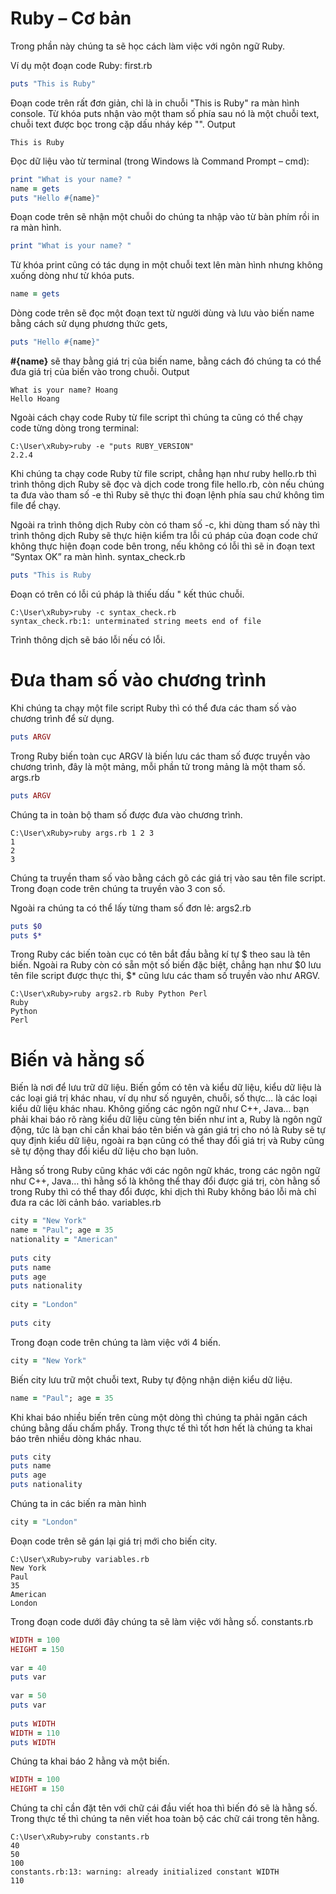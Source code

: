 # Ruby – Cơ bản

Trong phần này chúng ta sẽ học cách làm việc với ngôn ngữ Ruby.

Ví dụ một đoạn code Ruby:
first.rb

```ruby
puts "This is Ruby"
```

Đoạn code trên rất đơn giản, chỉ là in chuỗi "This is Ruby" ra màn hình console. Từ khóa puts nhận vào một tham số phía sau nó là một chuỗi text, chuỗi text được bọc trong cặp dấu nháy kép "".
Output

```
This is Ruby
```

Đọc dữ liệu vào từ terminal (trong Windows là Command Prompt – cmd):

```ruby
print "What is your name? "
name = gets
puts "Hello #{name}"
```

Đoạn code trên sẽ nhận một chuỗi do chúng ta nhập vào từ bàn phím rồi in ra màn hình.

```ruby
print "What is your name? "
```

Từ khóa print cũng có tác dụng in một chuỗi text lên màn hình nhưng không xuống dòng như từ khóa puts.

```ruby
name = gets
```

Dòng code trên sẽ đọc một đoạn text từ người dùng và lưu vào biến name bằng cách sử dụng phương thức gets,

```ruby
puts "Hello #{name}"
```

**#{name}** sẽ thay bằng giá trị của biến name, bằng cách đó chúng ta có thể đưa giá trị của biến vào trong chuỗi.
Output

```
What is your name? Hoang
Hello Hoang
```

Ngoài cách chạy code Ruby từ file script thì chúng ta cũng có thể chạy code từng dòng trong terminal:

```
C:\User\xRuby>ruby -e "puts RUBY_VERSION"
2.2.4
```

Khi chúng ta chạy code Ruby từ file script, chẳng hạn như ruby hello.rb thì trình thông dịch Ruby sẽ đọc và dịch code trong file hello.rb, còn nếu chúng ta đưa vào tham số -e thì Ruby sẽ thực thi đoạn lệnh phía sau chứ không tìm file để chạy.

Ngoài ra trình thông dịch Ruby còn có tham số -c, khi dùng tham số này thì trình thông dịch Ruby sẽ thực hiện kiểm tra lỗi cú pháp của đoạn code chứ không thực hiện đoạn code bên trong, nếu không có lỗi thì sẽ in đoạn text “Syntax OK” ra màn hình.
syntax_check.rb

```ruby
puts "This is Ruby
```

Đoạn có trên có lỗi cú pháp là thiếu dấu " kết thúc chuỗi.

```
C:\User\xRuby>ruby -c syntax_check.rb 
syntax_check.rb:1: unterminated string meets end of file
```

Trình thông dịch sẽ báo lỗi nếu có lỗi.

# Đưa tham số vào chương trình

Khi chúng ta chạy một file script Ruby thì có thể đưa các tham số vào chương trình để sử dụng.

```ruby
puts ARGV
```

Trong Ruby biến toàn cục ARGV là biến lưu các tham số được truyền vào chương trình, đây là một mảng, mỗi phần tử trong mảng là một tham số.
args.rb

```ruby
puts ARGV
```

Chúng ta in toàn bộ tham số được đưa vào chương trình.

```
C:\User\xRuby>ruby args.rb 1 2 3
1
2
3
```

Chúng ta truyền tham số vào bằng cách gõ các giá trị vào sau tên file script. Trong đoạn code trên chúng ta truyền vào 3 con số.

Ngoài ra chúng ta có thể lấy từng tham số đơn lẻ:
args2.rb

```ruby
puts $0
puts $*
```

Trong Ruby các biến toàn cục có tên bắt đầu bằng kí tự $ theo sau là tên biến. Ngoài ra Ruby còn có sẵn một số biến đặc biệt, chẳng hạn như $0 lưu tên file script được thực thi, $* cũng lưu các tham số truyền vào như ARGV.

```
C:\User\xRuby>ruby args2.rb Ruby Python Perl
Ruby
Python
Perl
```

# Biến và hằng số

Biến là nơi để lưu trữ dữ liệu. Biến gồm có tên và kiểu dữ liệu, kiểu dữ liệu là các loại giá trị khác nhau, ví dụ như số nguyên, chuỗi, số thực… là các loại kiểu dữ liệu khác nhau. Không giống các ngôn ngữ như C++, Java… bạn phải khai báo rõ ràng kiểu dữ liệu cùng tên biến như int a, Ruby là ngôn ngữ động, tức là bạn chỉ cần khai báo tên biến và gán giá trị cho nó là Ruby sẽ tự quy định kiểu dữ liệu, ngoài ra bạn cũng có thể thay đổi giá trị và Ruby cũng sẽ tự động thay đổi kiểu dữ liệu cho bạn luôn.

Hằng số trong Ruby cũng khác với các ngôn ngữ khác, trong các ngôn ngữ như C++, Java… thì hằng số là không thể thay đổi được giá trị, còn hằng số trong Ruby thì có thể thay đổi được, khi dịch thì Ruby không báo lỗi mà chỉ đưa ra các lời cảnh báo.
variables.rb

```ruby
city = "New York"
name = "Paul"; age = 35
nationality = "American"
 
puts city
puts name
puts age
puts nationality
 
city = "London"
 
puts city
```

Trong đoạn code trên chúng ta làm việc với 4 biến.

```ruby
city = "New York"
```

Biến city lưu trữ một chuỗi text, Ruby tự động nhận diện kiểu dữ liệu.

```ruby
name = "Paul"; age = 35
```

Khi khai báo nhiều biến trên cùng một dòng thì chúng ta phải ngăn cách chúng bằng dấu chấm phẩy. Trong thực tế thì tốt hơn hết là chúng ta khai báo trên nhiều dòng khác nhau.

```ruby
puts city
puts name
puts age
puts nationality
```

Chúng ta in các biến ra màn hình

```ruby
city = "London"
```

Đoạn code trên sẽ gán lại giá trị mới cho biến city.

```
C:\User\xRuby>ruby variables.rb 
New York
Paul
35
American
London
```

Trong đoạn code dưới đây chúng ta sẽ làm việc với hằng số.
constants.rb

```ruby
WIDTH = 100
HEIGHT = 150
 
var = 40
puts var
 
var = 50
puts var
 
puts WIDTH
WIDTH = 110
puts WIDTH
```

Chúng ta khai báo 2 hằng và một biến.

```ruby
WIDTH = 100
HEIGHT = 150
```

Chúng ta chỉ cần đặt tên với chữ cái đầu viết hoa thì biến đó sẽ là hằng số. Trong thực tế thì chúng ta nên viết hoa toàn bộ các chữ cái trong tên hằng.

```
C:\User\xRuby>ruby constants.rb 
40
50
100
constants.rb:13: warning: already initialized constant WIDTH
110
```
